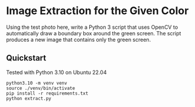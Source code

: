 # Image Extraction for the Given Color

Using the test photo here, write a Python 3 script that uses OpenCV to automatically draw a boundary box around the green screen. The script produces a new image that contains only the green screen.


## Quickstart

Tested with Python 3.10 on Ubuntu 22.04

```
python3.10 -m venv venv
source ./venv/bin/activate
pip install -r requirements.txt
python extract.py
```
